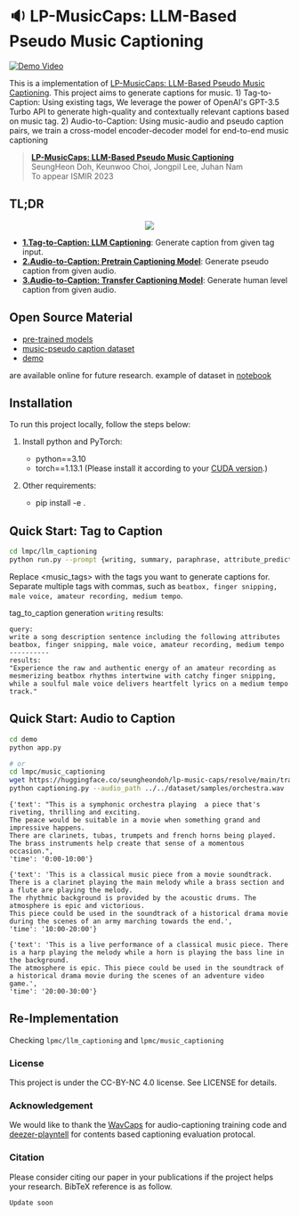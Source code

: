 # :sound: LP-MusicCaps: LLM-Based Pseudo Music Captioning

[![Demo Video](https://i.imgur.com/cgi8NsD.jpg)](https://youtu.be/ezwYVaiC-AM)

This is a implementation of [LP-MusicCaps: LLM-Based Pseudo Music Captioning](#). This project aims to generate captions for music. 1) Tag-to-Caption: Using existing tags, We leverage the power of OpenAI's GPT-3.5 Turbo API to generate high-quality and contextually relevant captions based on music tag. 2) Audio-to-Caption: Using music-audio and pseudo caption pairs, we train a cross-model encoder-decoder model for end-to-end music captioning

> [**LP-MusicCaps: LLM-Based Pseudo Music Captioning**](#)   
> SeungHeon Doh, Keunwoo Choi, Jongpil Lee, Juhan Nam   
> To appear ISMIR 2023   


## TL;DR


<p align = "center">
<img src = "https://i.imgur.com/2LC0nT1.png">
</p>

- **[1.Tag-to-Caption: LLM Captioning](https://github.com/seungheondoh/lp-music-caps/tree/main/lpmc/llm_captioning)**: Generate caption from given tag input.
- **[2.Audio-to-Caption: Pretrain Captioning Model](https://github.com/seungheondoh/lp-music-caps/tree/main/lpmc/music_captioning)**: Generate pseudo caption from given audio.
- **[3.Audio-to-Caption: Transfer Captioning Model](https://github.com/seungheondoh/lp-music-caps/tree/main/lpmc/music_captioning/transfer.py)**: Generate human level caption from given audio.

## Open Source Material

- [pre-trained models](https://huggingface.co/seungheondoh/lp-music-caps) 
- [music-pseudo caption dataset](https://huggingface.co/datasets/seungheondoh/LP-MusicCaps-MSD)
- [demo](https://huggingface.co/spaces/seungheondoh/LP-Music-Caps-demo) 

are available online for future research. example of dataset in [notebook](https://github.com/seungheondoh/lp-music-caps/blob/main/notebook/Dataset.ipynb)


## Installation
To run this project locally, follow the steps below:

1. Install python and PyTorch:
    - python==3.10
    - torch==1.13.1 (Please install it according to your [CUDA version](https://pytorch.org/get-started/previous-versions/).)
    
2. Other requirements:
    - pip install -e .


## Quick Start: Tag to Caption

```bash
cd lmpc/llm_captioning
python run.py --prompt {writing, summary, paraphrase, attribute_prediction} --tags <music_tags>
```

Replace <music_tags> with the tags you want to generate captions for. Separate multiple tags with commas, such as `beatbox, finger snipping, male voice, amateur recording, medium tempo`.

tag_to_caption generation `writing` results:
```
query: 
write a song description sentence including the following attributes
beatbox, finger snipping, male voice, amateur recording, medium tempo
----------
results: 
"Experience the raw and authentic energy of an amateur recording as mesmerizing beatbox rhythms intertwine with catchy finger snipping, while a soulful male voice delivers heartfelt lyrics on a medium tempo track."
```


## Quick Start: Audio to Caption

```bash
cd demo
python app.py

# or
cd lmpc/music_captioning
wget https://huggingface.co/seungheondoh/lp-music-caps/resolve/main/transfer.pth -O exp/transfer/lp_music_caps
python captioning.py --audio_path ../../dataset/samples/orchestra.wav
```

```
{'text': "This is a symphonic orchestra playing  a piece that's riveting, thrilling and exciting. 
The peace would be suitable in a movie when something grand and impressive happens. 
There are clarinets, tubas, trumpets and french horns being played. The brass instruments help create that sense of a momentous occasion.", 
'time': '0:00-10:00'}

{'text': 'This is a classical music piece from a movie soundtrack. 
There is a clarinet playing the main melody while a brass section and a flute are playing the melody. 
The rhythmic background is provided by the acoustic drums. The atmosphere is epic and victorious. 
This piece could be used in the soundtrack of a historical drama movie during the scenes of an army marching towards the end.', 
'time': '10:00-20:00'}

{'text': 'This is a live performance of a classical music piece. There is a harp playing the melody while a horn is playing the bass line in the background. 
The atmosphere is epic. This piece could be used in the soundtrack of a historical drama movie during the scenes of an adventure video game.', 
'time': '20:00-30:00'}
```

## Re-Implementation
Checking `lpmc/llm_captioning` and `lpmc/music_captioning`

### License
This project is under the CC-BY-NC 4.0 license. See LICENSE for details.

### Acknowledgement
We would like to thank the [WavCaps](https://github.com/XinhaoMei/WavCaps) for audio-captioning training code and [deezer-playntell](https://github.com/deezer/playntell) for contents based captioning evaluation protocal.

### Citation
Please consider citing our paper in your publications if the project helps your research. BibTeX reference is as follow.

```
Update soon
```